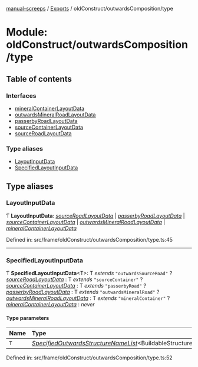 [manual-screeps](../README.md) / [Exports](../modules.md) / oldConstruct/outwardsComposition/type

# Module: oldConstruct/outwardsComposition/type

## Table of contents

### Interfaces

- [mineralContainerLayoutData](../interfaces/oldconstruct_outwardscomposition_type.mineralcontainerlayoutdata.md)
- [outwardsMineralRoadLayoutData](../interfaces/oldconstruct_outwardscomposition_type.outwardsmineralroadlayoutdata.md)
- [passerbyRoadLayoutData](../interfaces/oldconstruct_outwardscomposition_type.passerbyroadlayoutdata.md)
- [sourceContainerLayoutData](../interfaces/oldconstruct_outwardscomposition_type.sourcecontainerlayoutdata.md)
- [sourceRoadLayoutData](../interfaces/oldconstruct_outwardscomposition_type.sourceroadlayoutdata.md)

### Type aliases

- [LayoutInputData](oldconstruct_outwardscomposition_type.md#layoutinputdata)
- [SpecifiedLayoutInputData](oldconstruct_outwardscomposition_type.md#specifiedlayoutinputdata)

## Type aliases

### LayoutInputData

Ƭ **LayoutInputData**: [*sourceRoadLayoutData*](../interfaces/oldconstruct_outwardscomposition_type.sourceroadlayoutdata.md) \| [*passerbyRoadLayoutData*](../interfaces/oldconstruct_outwardscomposition_type.passerbyroadlayoutdata.md) \| [*sourceContainerLayoutData*](../interfaces/oldconstruct_outwardscomposition_type.sourcecontainerlayoutdata.md) \| [*outwardsMineralRoadLayoutData*](../interfaces/oldconstruct_outwardscomposition_type.outwardsmineralroadlayoutdata.md) \| [*mineralContainerLayoutData*](../interfaces/oldconstruct_outwardscomposition_type.mineralcontainerlayoutdata.md)

Defined in: src/frame/oldConstruct/outwardsComposition/type.ts:45

___

### SpecifiedLayoutInputData

Ƭ **SpecifiedLayoutInputData**<T\>: T *extends* ``"outwardsSourceRoad"`` ? [*sourceRoadLayoutData*](../interfaces/oldconstruct_outwardscomposition_type.sourceroadlayoutdata.md) : T *extends* ``"sourceContainer"`` ? [*sourceContainerLayoutData*](../interfaces/oldconstruct_outwardscomposition_type.sourcecontainerlayoutdata.md) : T *extends* ``"passerbyRoad"`` ? [*passerbyRoadLayoutData*](../interfaces/oldconstruct_outwardscomposition_type.passerbyroadlayoutdata.md) : T *extends* ``"outwardsMineralRoad"`` ? [*outwardsMineralRoadLayoutData*](../interfaces/oldconstruct_outwardscomposition_type.outwardsmineralroadlayoutdata.md) : T *extends* ``"mineralContainer"`` ? [*mineralContainerLayoutData*](../interfaces/oldconstruct_outwardscomposition_type.mineralcontainerlayoutdata.md) : *never*

#### Type parameters

| Name | Type |
| :------ | :------ |
| `T` | [*SpecifiedOutwardsStructureNameList*](construct_type.md#specifiedoutwardsstructurenamelist)<BuildableStructureConstant\> |

Defined in: src/frame/oldConstruct/outwardsComposition/type.ts:52
